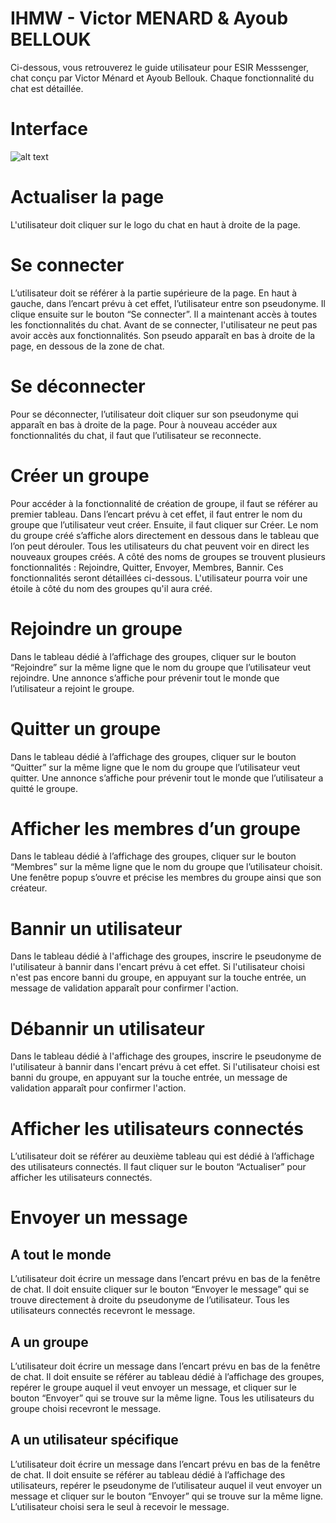 # IHMW - Victor MENARD & Ayoub BELLOUK
Ci-dessous, vous retrouverez le guide utilisateur pour ESIR Messsenger, chat conçu par Victor Ménard et Ayoub Bellouk. Chaque fonctionnalité du chat est détaillée.

# Interface
![alt text](https://github.com/ESIR-IOT2-Web/ihmw-victor-ayoub/blob/master/img/interface.PNG)

# Actualiser la page
L'utilisateur doit cliquer sur le logo du chat en haut à droite de la page.

# Se connecter 
L’utilisateur doit se référer à la partie supérieure de la page. En haut à gauche, dans l’encart prévu à cet effet, l’utilisateur entre son pseudonyme. Il clique ensuite sur le bouton “Se connecter”. Il a maintenant accès à toutes les fonctionnalités du chat. Avant de se connecter, l'utilisateur ne peut pas avoir accès aux fonctionnalités.
Son pseudo apparaît en bas à droite de la page, en dessous de la zone de chat.

# Se déconnecter
Pour se déconnecter, l’utilisateur doit cliquer sur son pseudonyme qui apparaît en bas à droite de la page. Pour à nouveau accéder aux fonctionnalités du chat, il faut que l’utilisateur se reconnecte.

# Créer un groupe
Pour accéder à la fonctionnalité de création de groupe, il faut se référer au premier tableau. Dans l’encart prévu à cet effet, il faut entrer le nom du groupe que l’utilisateur veut créer. Ensuite, il faut cliquer sur Créer.
Le nom du groupe créé s’affiche alors directement en dessous dans le tableau que l’on peut dérouler.
Tous les utilisateurs du chat peuvent voir en direct les nouveaux groupes créés.
A côté des noms de groupes se trouvent plusieurs fonctionnalités : Rejoindre, Quitter, Envoyer, Membres, Bannir. Ces fonctionnalités seront détaillées ci-dessous.
L'utilisateur pourra voir une étoile à côté du nom des groupes qu'il aura créé.

# Rejoindre un groupe
Dans le tableau dédié à l’affichage des groupes, cliquer sur le bouton “Rejoindre” sur la même ligne que le nom du groupe que l’utilisateur veut rejoindre. 
Une annonce s’affiche pour prévenir tout le monde que l’utilisateur a rejoint le groupe.

# Quitter un groupe
Dans le tableau dédié à l’affichage des groupes, cliquer sur le bouton “Quitter” sur la même ligne que le nom du groupe que l’utilisateur veut quitter.
Une annonce s’affiche pour prévenir tout le monde que l’utilisateur a quitté le groupe.

# Afficher les membres d’un groupe
Dans le tableau dédié à l’affichage des groupes, cliquer sur le bouton “Membres” sur la même ligne que le nom du groupe que l’utilisateur choisit. Une fenêtre popup s’ouvre et précise les membres du groupe ainsi que son créateur.

# Bannir un utilisateur
Dans le tableau dédié à l'affichage des groupes, inscrire le pseudonyme de l'utilisateur à bannir dans l'encart prévu à cet effet. Si l'utilisateur choisi n'est pas encore banni du groupe, en appuyant sur la touche entrée, un message de validation apparaît pour confirmer l'action.

# Débannir un utilisateur
Dans le tableau dédié à l'affichage des groupes, inscrire le pseudonyme de l'utilisateur à bannir dans l'encart prévu à cet effet. Si l'utilisateur choisi est banni du groupe, en appuyant sur la touche entrée, un message de validation apparaît pour confirmer l'action. 

# Afficher les utilisateurs connectés
L’utilisateur doit se référer au deuxième tableau qui est dédié à l’affichage des utilisateurs connectés. Il faut cliquer sur le bouton “Actualiser” pour afficher les utilisateurs connectés.

# Envoyer un message
## A tout le monde
L’utilisateur doit écrire un message dans l’encart prévu en bas de la fenêtre de chat.
Il doit ensuite cliquer sur le bouton “Envoyer le message” qui se trouve directement à droite du pseudonyme de l’utilisateur. 
Tous les utilisateurs connectés recevront le message.

## A un groupe
L’utilisateur doit écrire un message dans l’encart prévu en bas de la fenêtre de chat.
Il doit ensuite se référer au tableau dédié à l’affichage des groupes, repérer le groupe auquel il veut envoyer un message, et cliquer sur le bouton “Envoyer” qui se trouve sur la même ligne.
Tous les utilisateurs du groupe choisi recevront le message.

## A un utilisateur spécifique
L’utilisateur doit écrire un message dans l’encart prévu en bas de la fenêtre de chat.
Il doit ensuite se référer au tableau dédié à l’affichage des utilisateurs, repérer le pseudonyme de l’utilisateur auquel il veut envoyer un message et cliquer sur le bouton “Envoyer” qui se trouve sur la même ligne.
L’utilisateur choisi sera le seul à recevoir le message. 
